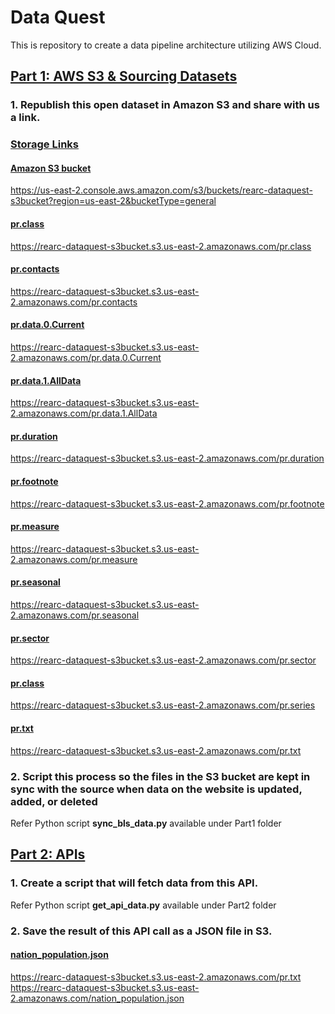 # Data Quest
This is repository to create a data pipeline architecture utilizing AWS Cloud.

## <ins> Part 1: AWS S3 & Sourcing Datasets </ins>

### 1. Republish this open dataset in Amazon S3 and share with us a link.
###  <ins> Storage Links </ins>
#### <ins> Amazon S3 bucket </ins>
https://us-east-2.console.aws.amazon.com/s3/buckets/rearc-dataquest-s3bucket?region=us-east-2&bucketType=general
#### <ins> pr.class </ins>
https://rearc-dataquest-s3bucket.s3.us-east-2.amazonaws.com/pr.class
#### <ins> pr.contacts </ins> 
https://rearc-dataquest-s3bucket.s3.us-east-2.amazonaws.com/pr.contacts
#### <ins> pr.data.0.Current </ins> 
https://rearc-dataquest-s3bucket.s3.us-east-2.amazonaws.com/pr.data.0.Current
#### <ins> pr.data.1.AllData </ins> 
https://rearc-dataquest-s3bucket.s3.us-east-2.amazonaws.com/pr.data.1.AllData
#### <ins> pr.duration </ins> 
https://rearc-dataquest-s3bucket.s3.us-east-2.amazonaws.com/pr.duration
#### <ins> pr.footnote </ins> 
https://rearc-dataquest-s3bucket.s3.us-east-2.amazonaws.com/pr.footnote
#### <ins> pr.measure </ins> 
https://rearc-dataquest-s3bucket.s3.us-east-2.amazonaws.com/pr.measure
#### <ins> pr.seasonal </ins> 
https://rearc-dataquest-s3bucket.s3.us-east-2.amazonaws.com/pr.seasonal
#### <ins> pr.sector </ins> 
https://rearc-dataquest-s3bucket.s3.us-east-2.amazonaws.com/pr.sector
#### <ins> pr.class </ins>
https://rearc-dataquest-s3bucket.s3.us-east-2.amazonaws.com/pr.series
#### <ins> pr.txt </ins>
https://rearc-dataquest-s3bucket.s3.us-east-2.amazonaws.com/pr.txt


### 2. Script this process so the files in the S3 bucket are kept in sync with the source when data on the website is updated, added, or deleted
Refer Python script **sync_bls_data.py** available under Part1 folder


## <ins> Part 2: APIs </ins>

### 1. Create a script that will fetch data from this API.
Refer Python script **get_api_data.py** available under Part2 folder

### 2. Save the result of this API call as a JSON file in S3.
#### <ins> nation_population.json </ins>
https://rearc-dataquest-s3bucket.s3.us-east-2.amazonaws.com/pr.txt
https://rearc-dataquest-s3bucket.s3.us-east-2.amazonaws.com/nation_population.json

